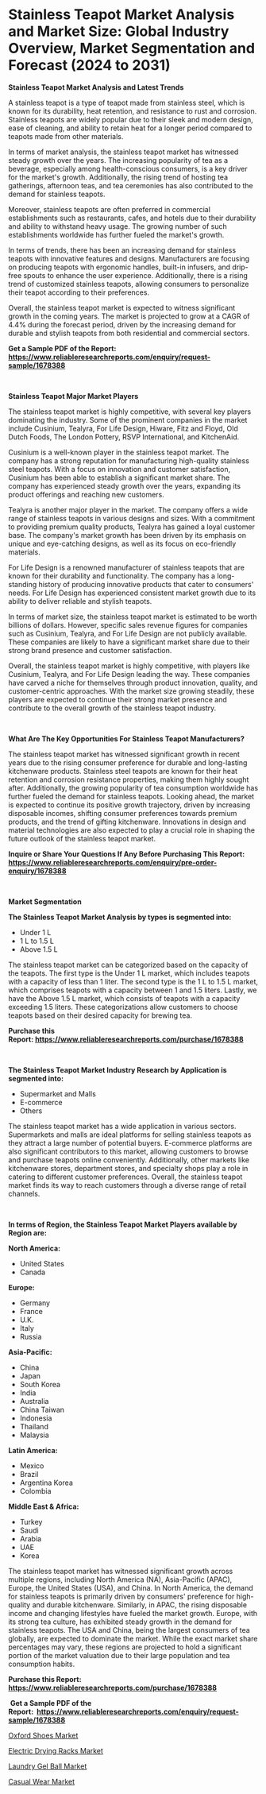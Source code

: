 <p><h1>Stainless Teapot Market Analysis and Market Size: Global Industry Overview, Market Segmentation and Forecast (2024 to 2031)</h1></p><p><strong>Stainless Teapot Market Analysis and Latest Trends</strong></p>
<p><p>A stainless teapot is a type of teapot made from stainless steel, which is known for its durability, heat retention, and resistance to rust and corrosion. Stainless teapots are widely popular due to their sleek and modern design, ease of cleaning, and ability to retain heat for a longer period compared to teapots made from other materials.</p><p>In terms of market analysis, the stainless teapot market has witnessed steady growth over the years. The increasing popularity of tea as a beverage, especially among health-conscious consumers, is a key driver for the market's growth. Additionally, the rising trend of hosting tea gatherings, afternoon teas, and tea ceremonies has also contributed to the demand for stainless teapots.</p><p>Moreover, stainless teapots are often preferred in commercial establishments such as restaurants, cafes, and hotels due to their durability and ability to withstand heavy usage. The growing number of such establishments worldwide has further fueled the market's growth.</p><p>In terms of trends, there has been an increasing demand for stainless teapots with innovative features and designs. Manufacturers are focusing on producing teapots with ergonomic handles, built-in infusers, and drip-free spouts to enhance the user experience. Additionally, there is a rising trend of customized stainless teapots, allowing consumers to personalize their teapot according to their preferences.</p><p>Overall, the stainless teapot market is expected to witness significant growth in the coming years. The market is projected to grow at a CAGR of 4.4% during the forecast period, driven by the increasing demand for durable and stylish teapots from both residential and commercial sectors.</p></p>
<p><strong>Get a Sample PDF of the Report:&nbsp; <a href="https://www.reliableresearchreports.com/enquiry/request-sample/1678388">https://www.reliableresearchreports.com/enquiry/request-sample/1678388</a></strong></p>
<p>&nbsp;</p>
<p><strong>Stainless Teapot Major Market Players</strong></p>
<p><p>The stainless teapot market is highly competitive, with several key players dominating the industry. Some of the prominent companies in the market include Cusinium, Tealyra, For Life Design, Hiware, Fitz and Floyd, Old Dutch Foods, The London Pottery, RSVP International, and KitchenAid.</p><p>Cusinium is a well-known player in the stainless teapot market. The company has a strong reputation for manufacturing high-quality stainless steel teapots. With a focus on innovation and customer satisfaction, Cusinium has been able to establish a significant market share. The company has experienced steady growth over the years, expanding its product offerings and reaching new customers.</p><p>Tealyra is another major player in the market. The company offers a wide range of stainless teapots in various designs and sizes. With a commitment to providing premium quality products, Tealyra has gained a loyal customer base. The company's market growth has been driven by its emphasis on unique and eye-catching designs, as well as its focus on eco-friendly materials.</p><p>For Life Design is a renowned manufacturer of stainless teapots that are known for their durability and functionality. The company has a long-standing history of producing innovative products that cater to consumers' needs. For Life Design has experienced consistent market growth due to its ability to deliver reliable and stylish teapots.</p><p>In terms of market size, the stainless teapot market is estimated to be worth billions of dollars. However, specific sales revenue figures for companies such as Cusinium, Tealyra, and For Life Design are not publicly available. These companies are likely to have a significant market share due to their strong brand presence and customer satisfaction.</p><p>Overall, the stainless teapot market is highly competitive, with players like Cusinium, Tealyra, and For Life Design leading the way. These companies have carved a niche for themselves through product innovation, quality, and customer-centric approaches. With the market size growing steadily, these players are expected to continue their strong market presence and contribute to the overall growth of the stainless teapot industry.</p></p>
<p>&nbsp;</p>
<p><strong>What Are The Key Opportunities For Stainless Teapot Manufacturers?</strong></p>
<p><p>The stainless teapot market has witnessed significant growth in recent years due to the rising consumer preference for durable and long-lasting kitchenware products. Stainless steel teapots are known for their heat retention and corrosion resistance properties, making them highly sought after. Additionally, the growing popularity of tea consumption worldwide has further fueled the demand for stainless teapots. Looking ahead, the market is expected to continue its positive growth trajectory, driven by increasing disposable incomes, shifting consumer preferences towards premium products, and the trend of gifting kitchenware. Innovations in design and material technologies are also expected to play a crucial role in shaping the future outlook of the stainless teapot market.</p></p>
<p><strong>Inquire or Share Your Questions If Any Before Purchasing This Report: <a href="https://www.reliableresearchreports.com/enquiry/pre-order-enquiry/1678388">https://www.reliableresearchreports.com/enquiry/pre-order-enquiry/1678388</a></strong></p>
<p>&nbsp;</p>
<p><strong>Market Segmentation</strong></p>
<p><strong>The Stainless Teapot Market Analysis by types is segmented into:</strong></p>
<p><ul><li>Under 1 L</li><li>1 L to 1.5 L</li><li>Above 1.5 L</li></ul></p>
<p><p>The stainless teapot market can be categorized based on the capacity of the teapots. The first type is the Under 1 L market, which includes teapots with a capacity of less than 1 liter. The second type is the 1 L to 1.5 L market, which comprises teapots with a capacity between 1 and 1.5 liters. Lastly, we have the Above 1.5 L market, which consists of teapots with a capacity exceeding 1.5 liters. These categorizations allow customers to choose teapots based on their desired capacity for brewing tea.</p></p>
<p><strong>Purchase this Report:&nbsp;<a href="https://www.reliableresearchreports.com/purchase/1678388">https://www.reliableresearchreports.com/purchase/1678388</a></strong></p>
<p>&nbsp;</p>
<p><strong>The Stainless Teapot Market Industry Research by Application is segmented into:</strong></p>
<p><ul><li>Supermarket and Malls</li><li>E-commerce</li><li>Others</li></ul></p>
<p><p>The stainless teapot market has a wide application in various sectors. Supermarkets and malls are ideal platforms for selling stainless teapots as they attract a large number of potential buyers. E-commerce platforms are also significant contributors to this market, allowing customers to browse and purchase teapots online conveniently. Additionally, other markets like kitchenware stores, department stores, and specialty shops play a role in catering to different customer preferences. Overall, the stainless teapot market finds its way to reach customers through a diverse range of retail channels.</p></p>
<p>&nbsp;</p>
<p><strong>In terms of Region, the Stainless Teapot Market Players available by Region are:</strong></p>
<p>
    <p> <strong> North America: </strong>
        <ul>
            <li>United States</li>
            <li>Canada</li>
        </ul>
        </p> 
    <p> <strong> Europe: </strong>
        <ul>
            <li>Germany</li>
            <li>France</li>
            <li>U.K.</li>
            <li>Italy</li>
            <li>Russia</li>
        </ul>
        </p> 
    <p> <strong> Asia-Pacific: </strong>
        <ul>
            <li>China</li>
            <li>Japan</li>
            <li>South Korea</li>
            <li>India</li>
            <li>Australia</li>
            <li>China Taiwan</li>
            <li>Indonesia</li>
            <li>Thailand</li>
            <li>Malaysia</li>
        </ul>
        </p> 
    <p> <strong> Latin America: </strong>
        <ul>
            <li>Mexico</li>
            <li>Brazil</li>
            <li>Argentina Korea</li>
            <li>Colombia</li>
        </ul>
        </p> 
    <p> <strong> Middle East & Africa: </strong>
        <ul>
            <li>Turkey</li>
            <li>Saudi</li>
            <li>Arabia</li>
            <li>UAE</li>
            <li>Korea</li>
        </ul>
    </p>
    </p>
<p><p>The stainless teapot market has witnessed significant growth across multiple regions, including North America (NA), Asia-Pacific (APAC), Europe, the United States (USA), and China. In North America, the demand for stainless teapots is primarily driven by consumers' preference for high-quality and durable kitchenware. Similarly, in APAC, the rising disposable income and changing lifestyles have fueled the market growth. Europe, with its strong tea culture, has exhibited steady growth in the demand for stainless teapots. The USA and China, being the largest consumers of tea globally, are expected to dominate the market. While the exact market share percentages may vary, these regions are projected to hold a significant portion of the market valuation due to their large population and tea consumption habits.</p></p>
<p><strong>Purchase this Report: <a href="https://www.reliableresearchreports.com/purchase/1678388">https://www.reliableresearchreports.com/purchase/1678388</a></strong></p>
<p>&nbsp;<strong>Get a Sample PDF of the Report:&nbsp;&nbsp;<a href="https://www.reliableresearchreports.com/enquiry/request-sample/1678388">https://www.reliableresearchreports.com/enquiry/request-sample/1678388</a></strong></p>
<p><strong></strong></p>
<p><p><a href="https://github.com/Triciasol/Market-Research-Report-List-1/blob/main/oxford-shoes-market.md">Oxford Shoes Market</a></p><p><a href="https://github.com/chartsaturn/Market-Research-Report-List-1/blob/main/electric-drying-racks-market.md">Electric Drying Racks Market</a></p><p><a href="https://github.com/JameTravis/Market-Research-Report-List-3/blob/main/laundry-gel-ball-market.md">Laundry Gel Ball Market</a></p><p><a href="https://github.com/jhcraigie/Market-Research-Report-List-1/blob/main/casual-wear-market.md">Casual Wear Market</a></p></p>